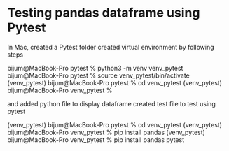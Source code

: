 # Testing pandas dataframe using Pytest

In Mac, created a Pytest folder 
created virtual environment by following steps

bijum@MacBook-Pro pytest % python3 -m venv venv_pytest    
bijum@MacBook-Pro pytest % source venv_pytest/bin/activate
(venv_pytest) bijum@MacBook-Pro pytest % cd venv_pytest
(venv_pytest) bijum@MacBook-Pro venv_pytest % 

and added python file to display dataframe created test file to test using pytest

(venv_pytest) bijum@MacBook-Pro pytest % cd venv_pytest
(venv_pytest) bijum@MacBook-Pro venv_pytest % pip install pandas
(venv_pytest) bijum@MacBook-Pro venv_pytest % pip install pandas pytest
